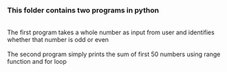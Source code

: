 <h3>This folder contains two programs in python</h3>
<br>
The first program takes a whole number as input from user and identifies whether that number is odd or even
<br>
<br>
The second program simply prints the sum of first 50 numbers using range function and for loop
